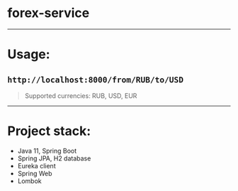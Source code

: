 # forex-service
---------------
# Usage:
```http://localhost:8000/from/RUB/to/USD```
--------------
> Supported currencies: RUB, USD, EUR
--------------
# Project stack:
* Java 11, Spring Boot
* Spring JPA, H2 database
* Eureka client
* Spring Web
* Lombok
